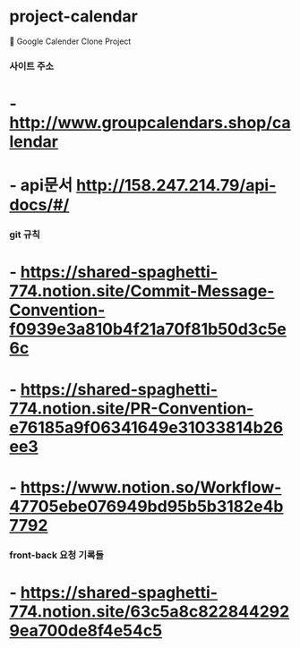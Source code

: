 # project-calendar
📅 Google Calender Clone Project

### 사이트 주소 
# - http://www.groupcalendars.shop/calendar

### 
# - api문서 http://158.247.214.79/api-docs/#/

### git 규칙
# - https://shared-spaghetti-774.notion.site/Commit-Message-Convention-f0939e3a810b4f21a70f81b50d3c5e6c
# - https://shared-spaghetti-774.notion.site/PR-Convention-e76185a9f06341649e31033814b26ee3
# - https://www.notion.so/Workflow-47705ebe076949bd95b5b3182e4b7792

### front-back 요청 기록들
# - https://shared-spaghetti-774.notion.site/63c5a8c8228442929ea700de8f4e54c5

